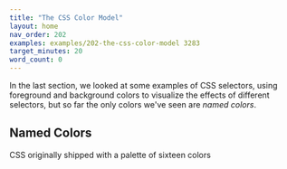 ```yaml
---
title: "The CSS Color Model"
layout: home
nav_order: 202
examples: examples/202-the-css-color-model 3283
target_minutes: 20
word_count: 0
---
```


In the last section, we looked at some examples of CSS selectors, using foreground and background colors to visualize the effects of different selectors, but so far the only colors we've seen are *named colors*.

## Named Colors

CSS originally shipped with a palette of sixteen colors



